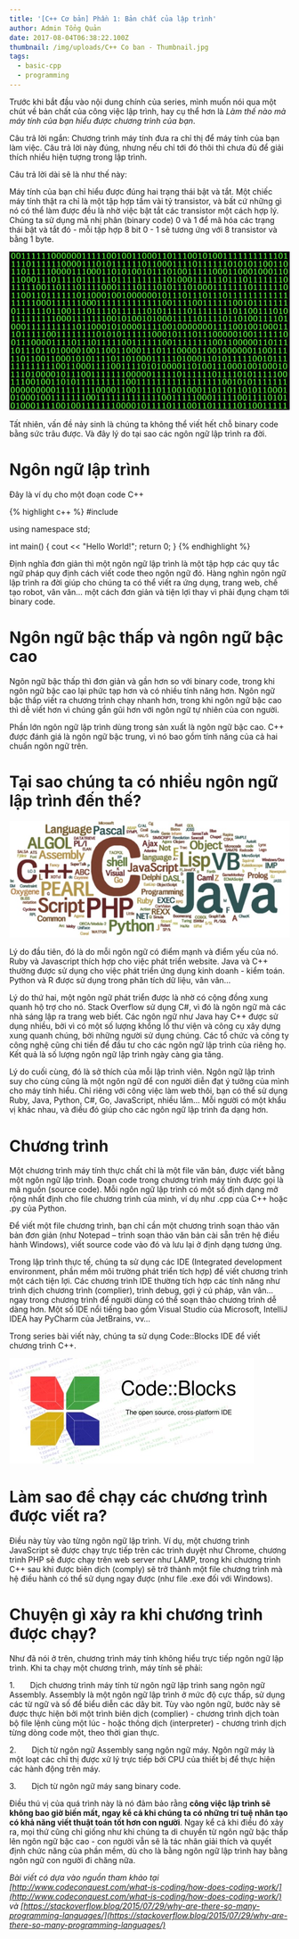 ```yaml
---
title: '[C++ Cơ bản] Phần 1: Bản chất của lập trình'
author: Admin Tổng Quản
date: 2017-08-04T06:38:22.100Z
thumbnail: /img/uploads/C++ Co ban - Thumbnail.jpg
tags:
  - basic-cpp
  - programming
---
```

Trước khi bắt đầu vào nội dung chính của series, mình muốn
nói qua một chút về bản chất của công việc lập trình, hay cụ thể hơn là *Làm thế nào mà máy tính của bạn hiểu được
chương trình của bạn*.

Câu trả lời ngắn: Chương trình máy tính đưa ra chỉ thị để
máy tính của bạn làm việc. Câu trả lời này đúng, nhưng nếu chỉ tới đó thôi thì
chưa đủ để giải thích nhiều hiện tượng trong lập trình.

Câu trả lời dài sẽ là như thế này:

Máy tính của bạn chỉ hiểu được đúng hai trạng thái bật và tắt.
Một chiếc máy tính thật ra chỉ là một tập hợp tầm vài tỷ transistor, và bất cứ
những gì nó có thể làm được đều là nhờ việc bật tắt các transistor một cách hợp
lý. Chúng ta sử dụng mã nhị phân (binary code) 0 và 1 để mã hóa các trạng thái
bật và tắt đó - mỗi tập hợp 8 bit 0 - 1 sẽ tương ứng với 8 transistor và bằng 1
byte.

![null](/img/uploads/cpp-co-ban-1-1.jpg)

Tất nhiên, vấn đề nảy sinh là chúng ta không thể viết hết chỗ
binary code bằng sức trâu được. Và đây lý do tại sao các ngôn ngữ lập trình ra
đời.

# Ngôn ngữ lập trình

Đây là ví dụ cho một đoạn code C\+\+

{% highlight c++ %}
#include <iostream>

using namespace std;

int main()
{
    cout << "Hello World!";
    return 0;
}
{% endhighlight %}

Định nghĩa đơn giản thì một ngôn ngữ lập trình là một tập hợp
các quy tắc ngữ pháp quy định cách viết code theo ngôn ngữ đó. Hàng nghìn ngôn
ngữ lập trình ra đời giúp cho chúng ta có thể viết ra ứng dụng, trang web, chế
tạo robot, vân vân… một cách đơn giản và tiện lợi thay vì phải đụng chạm tới
binary code.

# Ngôn ngữ bậc thấp và ngôn ngữ bậc cao

Ngôn ngữ bậc thấp thì đơn giản và gần hơn so với binary
code, trong khi ngôn ngữ bậc cao lại phức tạp hơn và có nhiều tính năng hơn.
Ngôn ngữ bậc thấp viết ra chương trình chạy nhanh hơn, trong khi ngôn ngữ bậc
cao thì dễ viết hơn vì chúng gần gũi hơn với ngôn ngữ tự nhiên của con người.

Phần lớn ngôn ngữ lập trình dùng trong sản xuất là ngôn ngữ
bậc cao. C\+\+ được đánh giá là ngôn ngữ bậc trung, vì nó bao gồm tính năng của cả
hai chuẩn ngôn ngữ trên.

# Tại sao chúng ta có nhiều ngôn ngữ lập trình đến thế?

![undefined](/img/uploads/cpp-co-ban-1-2.jpg)

Lý do đầu tiên, đó là do mỗi ngôn ngữ có điểm mạnh và điểm yếu
của nó. Ruby và Javascript thích hợp cho việc phát triển website. Java và C\+\+
thường được sử dụng cho việc phát triển ứng dụng kinh doanh - kiểm toán. Python
và R được sử dụng trong phân tích dữ liệu, vân vân…

Lý do thứ hai, một ngôn ngữ phát triển được là nhờ có cộng đồng
xung quanh hộ trợ cho nó. Stack Overflow sử dụng C#, vì đó là ngôn ngữ mà các
nhà sáng lập ra trang web biết. Các ngôn ngữ như Java hay C\+\+ được sử dụng nhiều,
bởi vì có một số lượng khổng lồ thư viện và công cụ xây dựng xung quanh chúng,
bởi những người sử dụng chúng. Các tổ chức và công ty công nghệ cũng chi tiền để
đầu tư cho các ngôn ngữ lập trình của riêng họ. Kết quả là số lượng ngôn ngữ lập
trình ngày càng gia tăng.

Lý do cuối cùng, đó là sở thích của mỗi lập trình viên. Ngôn
ngữ lập trình suy cho cùng cũng là một ngôn ngữ để con người diễn đạt ý tưởng của
mình cho máy tính hiểu. Chỉ riêng với công việc làm web thôi, bạn có thể sử dụng
Ruby, Java, Python, C#, Go, JavaScript, nhiều lắm… Mỗi người có một khẩu vị
khác nhau, và điều đó giúp cho các ngôn ngữ lập trình đa dạng hơn.

# Chương trình

Một chương trình máy tính thực chất chỉ là một file văn bản,
được viết bằng một ngôn ngữ lập trình. Đoạn code trong chương trình máy tính được
gọi là mã nguồn (source code). Mỗi ngôn ngữ lập trình có một số định dạng mở rộng
nhất định cho file chương trình của mình, ví dụ như .cpp của C\+\+ hoặc .py của
Python.

Để viết một file chương trình, bạn chỉ cần một chương trình
soạn thảo văn bản đơn giản (như Notepad – trình soạn thảo văn bản cài sẵn trên hệ
điều hành Windows), viết source code vào đó và lưu lại ở định dạng tương ứng.

Trong lập trình thực tế, chúng ta sử dụng các IDE (Integrated development environment, phần mềm
môi trường phát triển tích hợp) để viết chương trình một cách tiện lợi. Các
chương trình IDE thường tích hợp các tính năng như trình dịch chương trình
\(complier), trình debug, gợi ý cú pháp, vân vân… ngay trong chương trình để người
dùng có thể soạn thảo chương trình dễ dàng hơn. Một số IDE nổi tiếng bao gồm
Visual Studio của Microsoft, IntelliJ IDEA hay PyCharm của JetBrains, vv…

Trong series bài
viết này, chúng ta sử dụng Code::Blocks IDE để viết chương trình C\+\+.

![undefined](/img/uploads/cpp-co-ban-1-3.jpg)

# Làm sao để chạy các chương trình được viết ra?

Điều này tùy vào
từng ngôn ngữ lập trình. Ví dụ, một chương trình JavaScript sẽ được chạy trực
tiếp trên các trình duyệt như Chrome, chương trình PHP sẽ được chạy trên web server
như LAMP, trong khi chương trình C\+\+ sau khi được biên dịch (comply) sẽ trở
thành một file chương trình mà hệ điều hành có thể sử dụng ngay được (như file
.exe đối với Windows).

# Chuyện gì xảy ra khi chương trình được chạy?

Như đã nói ở
trên, chương trình máy tính không hiểu trực tiếp ngôn ngữ lập trình. Khi ta chạy
một chương trình, máy tính sẽ phải:

1\.      
Dịch
chương trình máy tính từ ngôn ngữ lập trình sang ngôn ngữ Assembly. Assembly là
một ngôn ngữ lập trình ở mức độ cực thấp, sử dụng các từ ngữ và số để biểu diễn
các dãy bit. Tùy vào ngôn ngữ, bước này sẽ được thực hiện bởi một trình biên dịch
\(complier) - chương trình dịch toàn bộ file lệnh cùng một lúc - hoặc thông dịch
\(interpreter) - chương trình dịch từng dòng code một, theo thời gian thực.

2\.      
Dịch
từ ngôn ngữ Assembly sang ngôn ngữ máy. Ngôn ngữ máy là một loạt các chỉ thị được
xử lý trực tiếp bởi CPU của thiết bị để thực hiện các hành động trên máy.

3\.      
Dịch
từ ngôn ngữ máy sang binary code.

Điều thú vị của quá trình này là nó đảm bảo rằng **công việc lập trình sẽ không bao giờ biến mất, ngay kể cả khi chúng ta có những trí tuệ nhân tạo có khả năng viết thuật toán tốt hơn con người**. Ngay kể cả khi điều đó xảy ra, mọi thứ cũng chỉ giống như khi chúng ta di chuyển từ ngôn ngữ bậc thấp lên ngôn ngữ bậc cao - con người vẫn sẽ là tác nhân giải thích và quyết định chức năng của phần mềm, dù cho là bằng ngôn ngữ lập trình hay bằng ngôn ngữ con người đi chăng nữa.

*Bài viết có dựa vào nguồn tham khảo tại [http://www.codeconquest.com/what-is-coding/how-does-coding-work/](http://www.codeconquest.com/what-is-coding/how-does-coding-work/)
và [https://stackoverflow.blog/2015/07/29/why-are-there-so-many-programming-languages/](https://stackoverflow.blog/2015/07/29/why-are-there-so-many-programming-languages/)*




